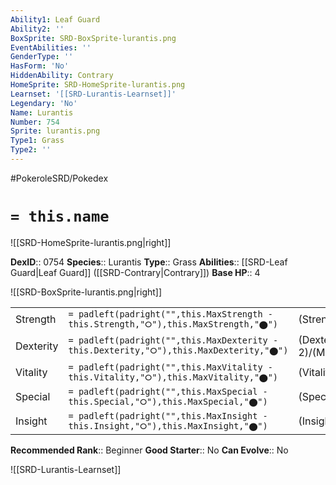 ```yaml
---
Ability1: Leaf Guard
Ability2: ''
BoxSprite: SRD-BoxSprite-lurantis.png
EventAbilities: ''
GenderType: ''
HasForm: 'No'
HiddenAbility: Contrary
HomeSprite: SRD-HomeSprite-lurantis.png
Learnset: '[[SRD-Lurantis-Learnset]]'
Legendary: 'No'
Name: Lurantis
Number: 754
Sprite: lurantis.png
Type1: Grass
Type2: ''
---
```


#PokeroleSRD/Pokedex

# `= this.name`

![[SRD-HomeSprite-lurantis.png|right]]

**DexID**:: 0754
**Species**:: Lurantis
**Type**:: Grass
**Abilities**:: [[SRD-Leaf Guard|Leaf Guard]] ([[SRD-Contrary|Contrary]])
**Base HP**:: 4

![[SRD-BoxSprite-lurantis.png|right]]

|           |                                                                                        |                                          |
| --------- | -------------------------------------------------------------------------------------- | ---------------------------------------- |
| Strength  | `= padleft(padright("",this.MaxStrength - this.Strength,"⭘"),this.MaxStrength,"⬤")`    | (Strength::3)/(MaxStrength::6)   |
| Dexterity | `= padleft(padright("",this.MaxDexterity - this.Dexterity,"⭘"),this.MaxDexterity,"⬤")` | (Dexterity:: 2)/(MaxDexterity::4) |
| Vitality  | `= padleft(padright("",this.MaxVitality - this.Vitality,"⭘"),this.MaxVitality,"⬤")`    | (Vitality::2)/(MaxVitality::5)   |
| Special   | `= padleft(padright("",this.MaxSpecial - this.Special,"⭘"),this.MaxSpecial,"⬤")`       | (Special::2)/(MaxSpecial::5)     |
| Insight   | `= padleft(padright("",this.MaxInsight - this.Insight,"⭘"),this.MaxInsight,"⬤")`       | (Insight::2)/(MaxInsight::5)     |

**Recommended Rank**:: Beginner
**Good Starter**:: No
**Can Evolve**:: No

![[SRD-Lurantis-Learnset]]